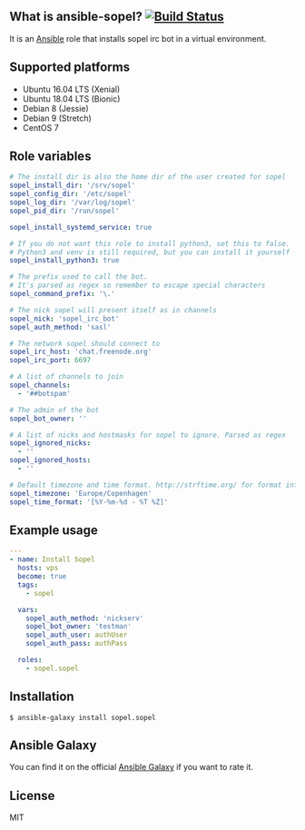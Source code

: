 ## What is ansible-sopel? [![Build Status](https://travis-ci.com/sopel-irc/ansible-sopel.svg?branch=master)](https://travis-ci.com/sopel-irc/ansible-sopel)

It is an [Ansible](http://www.ansible.com/home) role that installs sopel irc bot in a virtual environment.
## Supported platforms

- Ubuntu 16.04 LTS (Xenial)
- Ubuntu 18.04 LTS (Bionic)
- Debian 8 (Jessie)
- Debian 9 (Stretch)
- CentOS 7

## Role variables

``` yaml
# The install dir is also the home dir of the user created for sopel
sopel_install_dir: '/srv/sopel'
sopel_config_dir: '/etc/sopel'
sopel_log_dir: '/var/log/sopel'
sopel_pid_dir: '/run/sopel'

sopel_install_systemd_service: true

# If you do not want this role to install python3, set this to false.
# Python3 and venv is still required, but you can install it yourself
sopel_install_python3: true

# The prefix used to call the bot.
# It's parsed as regex so remember to escape special characters
sopel_command_prefix: '\.'

# The nick sopel will present itself as in channels
sopel_nick: 'sopel_irc_bot'
sopel_auth_method: 'sasl'

# The network sopel should connect to
sopel_irc_host: 'chat.freenode.org'
sopel_irc_port: 6697

# A list of channels to join
sopel_channels:
  - '##botspam'

# The admin of the bot
sopel_bot_owner: ''

# A list of nicks and hostmasks for sopel to ignore. Parsed as regex
sopel_ignored_nicks:
  - ''
sopel_ignored_hosts:
  - ''

# Default timezone and time format. http://strftime.org/ for format info
sopel_timezone: 'Europe/Copenhagen'
sopel_time_format: '[%Y-%m-%d - %T %Z]'

```

## Example usage

``` yaml
---
- name: Install Sopel
  hosts: vps
  become: true
  tags:
    - sopel

  vars:
    sopel_auth_method: 'nickserv'
    sopel_bot_owner: 'testman'
    sopel_auth_user: authUser
    sopel_auth_pass: authPass

  roles:
    - sopel.sopel
```

## Installation

`$ ansible-galaxy install sopel.sopel`

## Ansible Galaxy

You can find it on the official
[Ansible Galaxy](https://galaxy.ansible.com/sopel/sopel/) if you want to
rate it.

## License

MIT
